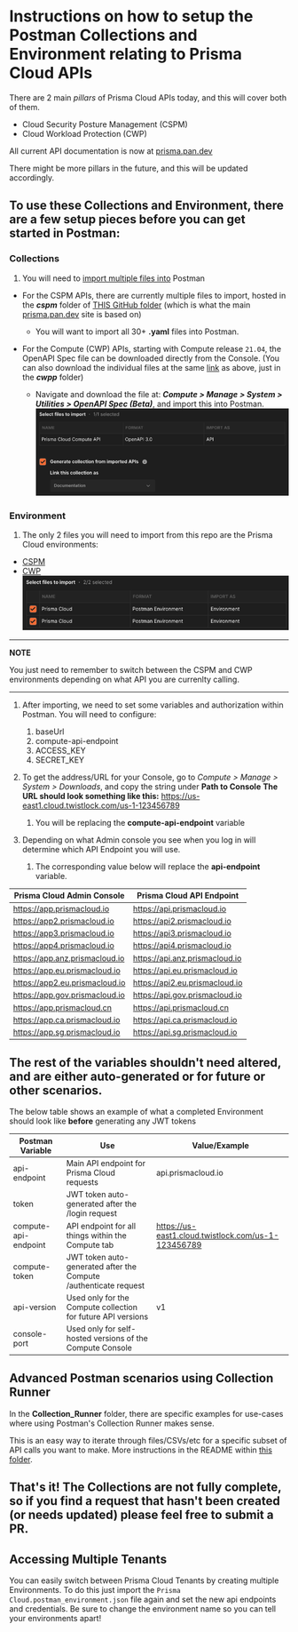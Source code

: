 # Instructions on how to setup the Postman Collections and Environment relating to Prisma Cloud APIs

There are 2 main _pillars_ of Prisma Cloud APIs today, and this will cover both of them. 
* Cloud Security Posture Management (CSPM)
* Cloud Workload Protection (CWP)

All current API documentation is now at [prisma.pan.dev](https://prisma.pan.dev/)

There might be more pillars in the future, and this will be updated accordingly. 

## To use these Collections and Environment, there are a few setup pieces before you can get started in Postman:

### Collections
1. You will need to [import multiple files into](https://learning.postman.com/docs/getting-started/importing-and-exporting-data/) Postman

* For the CSPM APIs, there are currently multiple files to import, hosted in the **_cspm_** folder of [THIS GitHub folder](https://github.com/PaloAltoNetworks/prisma.pan.dev/tree/master/static/oas) (which is what the main [prisma.pan.dev](https://prisma.pan.dev/) site is based on)

   * You will want to import all 30+ **.yaml** files into Postman. 

* For the Compute (CWP) APIs, starting with Compute release `21.04`, the OpenAPI Spec file can be downloaded directly from the Console. (You can also download the individual files at the same [link](https://github.com/PaloAltoNetworks/prisma.pan.dev/tree/master/static/oas) as above, just in the **_cwpp_** folder)

   * Navigate and download the file at: **_Compute > Manage > System > Utilities > OpenAPI Spec (Beta)_**, and import this into Postman. 
![1](./Images/compute_import.png)

### Environment
1. The only 2 files you will need to import from this repo are the Prisma Cloud environments:
* [CSPM](CSPM_Prisma_Cloud.postman_environment.json)
* [CWP](CWP_Prisma_Cloud.postman_environment.json)
![1](./Images/env_import.png)


---
**NOTE**

You just need to remember to switch between the CSPM and CWP environments depending on what API you are currenlty calling. 

---

1. After importing, we need to set some variables and authorization within Postman. You will need to configure:
    1. baseUrl
    1. compute-api-endpoint
    1. ACCESS_KEY
    1. SECRET_KEY


1. To get the address/URL for your Console, go to *Compute > Manage > System > Downloads*, and copy the string under **Path to Console**
**The URL should look something like this:** https://us-east1.cloud.twistlock.com/us-1-123456789
   1. You will be replacing the **compute-api-endpoint** variable

1. Depending on what Admin console you see when you log in will determine which API Endpoint you will use. 
   1. The corresponding value below will replace the **api-endpoint** variable.


Prisma Cloud Admin Console | 	Prisma Cloud API Endpoint
------------ | -------------
https://app.prismacloud.io	| https://api.prismacloud.io
https://app2.prismacloud.io	| https://api2.prismacloud.io
https://app3.prismacloud.io	| https://api3.prismacloud.io
https://app4.prismacloud.io	| https://api4.prismacloud.io
https://app.anz.prismacloud.io	| https://api.anz.prismacloud.io
https://app.eu.prismacloud.io	| https://api.eu.prismacloud.io
https://app2.eu.prismacloud.io	| https://api2.eu.prismacloud.io
https://app.gov.prismacloud.io	| https://api.gov.prismacloud.io
https://app.prismacloud.cn	| https://api.prismacloud.cn
https://app.ca.prismacloud.io	| https://api.ca.prismacloud.io
https://app.sg.prismacloud.io	| https://api.sg.prismacloud.io

## The rest of the variables shouldn't need altered, and are either auto-generated or for future or other scenarios.
The below table shows an example of what a completed Environment should look like **before** generating any JWT tokens

Postman Variable | Use | Value/Example
------------ | ------------- | -------------
api-endpoint | Main API endpoint for Prisma Cloud requests | api.prismacloud.io
token	| JWT token auto-generated after the /login request | 
compute-api-endpoint	| API endpoint for all things within the Compute tab | https://us-east1.cloud.twistlock.com/us-1-123456789
compute-token	| JWT token auto-generated after the Compute /authenticate request | 
api-version | Used only for the Compute collection for future API versions | v1
console-port | Used only for self-hosted versions of the Compute Console | 


## Advanced Postman scenarios using Collection Runner

In the **Collection_Runner** folder, there are specific examples for use-cases where using Postman's Collection Runner makes sense. 

This is an easy way to iterate through files/CSVs/etc for a specific subset of API calls you want to make. More instructions in the README within [this folder](https://github.com/PaloAltoNetworks/pcs-postman/tree/main/Collection_Runner).

## That's it! The Collections are not fully complete, so if you find a request that hasn't been created (or needs updated) please feel free to submit a PR. 

## Accessing Multiple Tenants
You can easily switch between Prisma Cloud Tenants by creating multiple Environments. To do this just import the `Prisma Cloud.postman_environment.json` file again and set the new api endpoints and credentials. Be sure to change the environment name so you can tell your environments apart! 